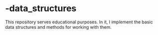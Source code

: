 # -data_structures
This repository serves educational purposes. In it, I implement the basic data structures and methods for working with them.
